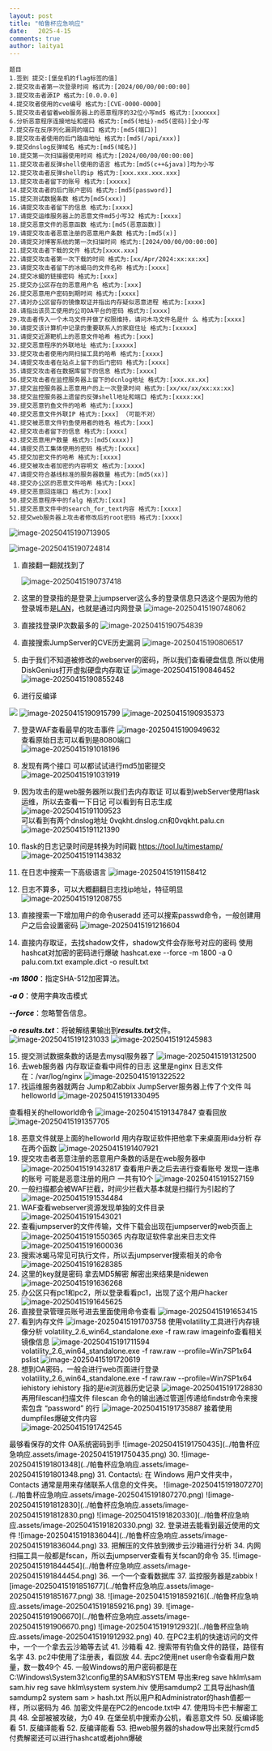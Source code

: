 ```yaml
---
layout: post
title: "帕鲁杯应急响应"
date:   2025-4-15
comments: true
author: laitya1
---
```


```plain
题目
1.签到 提交:[堡垒机的flag标签的值]
2.提交攻击者第一次登录时间 格式为:[2024/00/00/00:00:00]
3.提交攻击者源IP 格式为:[0.0.0.0]
4.提交攻者使用的cve编号 格式为:[CVE-0000-0000]
5.提交攻击者留着web服务器上的恶意程序的32位小写md5 格式为:[xxxxxx]
6.分析恶意程序连接地址和密码 格式为:[md5(地址)-md5(密码)]全小写
7.提交存在反序列化漏洞的端口 格式为:[md5(端口)]
8.提交攻击者使用的后门路由地址 格式为:[md5(/api/xxx)]
9.提交dnslog反弹域名 格式为:[md5(域名)]
10.提交第一次扫描器使用时间 格式为:[2024/00/00/00:00:00]
11.提交攻击者反弹shell使用的语言 格式为:[md5(c++&java)]均为小写
12.提交攻击者反弹shell的ip 格式为:[xxx.xxx.xxx.xxx]
13.提交攻击者留下的账号 格式为:[xxxxx]
14.提交攻击者的后门账户密码 格式为:[md5(password)]
15.提交测试数据条数 格式为[md5(xxx)]
16.请提交攻击者留下的信息 格式为:[xxxx]
17.请提交运维服务器上的恶意文件md5小写32 格式为:[xxxx]
18.提交恶意文件的恶意函数 格式为:[md5(恶意函数)]
19.请提交攻击者恶意注册的恶意用户条数 格式为:[md5(x)]
20.请提交对博客系统的第一次扫描时间 格式为:[2024/00/00/00:00:00]
21.提交攻击者下载的文件 格式为[xxxx.xxx]
22.请提交攻击者第一次下载的时间 格式为:[xx/Apr/2024:xx:xx:xx]
23.请提交攻击者留下的冰蝎马的文件名称 格式为:[xxxx]
24.提交冰蝎的链接密码 格式为:[xxx]
25.提交办公区存在的恶意用户名 格式为:[xxx]
26.提交恶意用户密码到期时间 格式为:[xxxx]
27.请对办公区留存的镜像取证并指出内存疑似恶意进程 格式为:[xxxx]
28.请指出该员工使用的公司OA平台的密码 格式为:[xxxx]
29.攻击者传入一个木马文件并做了权限维持，请问木马文件名是什 么 格式为:[xxxx]
30.请提交该计算机中记录的重要联系人的家庭住址 格式为:[xxxxx]
31.请提交近源靶机上的恶意文件哈希 格式为:[xxx]
32.提交恶意程序的外联地址 格式为:[xxxxx]
33.提交攻击者使用内网扫描工具的哈希 格式为:[xxxx]
34.请提交攻击者在站点上留下的后门密码 格式为:[xxxx]
35.请提交攻击者在数据库留下的信息 格式为:[xxxx]
36.提交攻击者在监控服务器上留下的dcnlog地址 格式为:[xxx.xx.xx]
37.提交监控服务器上恶意用户的上一次登录时间 格式为:[xx/xx/xx/xx:xx:xx]
38.提交监控服务器上遗留的反弹shell地址和端口 格式为:[xxxx:xx]
39.提交恶意钓鱼文件的哈希 格式为:[xxxx]
40.提交恶意文件外联IP 格式为:[xxx] （可能不对）
41.提交被恶意文件钓鱼使用者的姓名 格式为:[xxx]
42.提交攻击者留下的信息 格式为:[xxxx]
43.提交恶意用户数量 格式为:[md5(xxxx)]
44.请提交员工集体使用的密码 格式为:[xxxx]
45.提交加密文件的哈希 格式为:[xxxx]
46.提交被攻击者加密的内容明文 格式为:[xxxx]
47.请提交符合基线标准的服务器数量 格式为:[md5(xx)]
48.提交办公区的恶意文件哈希 格式为:[xxx]
49.提交恶意回连端口 格式为:[xxx]
50.提交恶意程序中的falg 格式为:[xxx]
51.提交恶意文件中的search_for_text内容 格式为:[xxxx]
52.提交web服务器上攻击者修改后的root密码 格式为:[xxxx]
```

![image-20250415190713905](../帕鲁杯应急响应.assets/image-20250415190713905.png)

![image-20250415190724814](../帕鲁杯应急响应.assets/image-20250415190724814.png)

1. <font style="color:#000000;">直接翻一翻就找到了</font>

   ![image-20250415190737418](../帕鲁杯应急响应.assets/image-20250415190737418.png)

2. <font style="color:#000000;">这里的登录指的是登录上jumpserver这么多的登录信息只选这个是因为他的登录城市是</font>[<font style="color:#000000;">LAN</font>](https://so.csdn.net/so/search?q=LAN&spm=1001.2101.3001.7020)<font style="color:#000000;">，也就是通过内网登录</font>
  ![image-20250415190748062](../帕鲁杯应急响应.assets/image-20250415190748062.png)

3. <font style="color:#000000;">直接找登录IP次数最多的</font>
  ![image-20250415190754839](../帕鲁杯应急响应.assets/image-20250415190754839.png)

4. <font style="color:#000000;">直接搜索JumpServer的CVE历史漏洞</font>
  ![image-20250415190806517](../帕鲁杯应急响应.assets/image-20250415190806517.png)

5. <font style="color:#000000;">由于我们不知道被修改的webserver的密码，所以我们查看硬盘信息 所以使用DiskGenius打开虚拟硬盘内存取证
  ![image-20250415190846452](../帕鲁杯应急响应.assets/image-20250415190846452.png)
  <font style="color:#000000;"> </font>
  ![image-20250415190855248](../帕鲁杯应急响应.assets/image-20250415190855248.png)

6. <font style="color:#000000;">进行反编译</font>

  ![](../帕鲁杯应急响应.assets/image-20250415190905132.png)
  <font style="color:#000000;"></font>
  ![image-20250415190915799](../帕鲁杯应急响应.assets/image-20250415190915799.png)
  ![image-20250415190935373](../帕鲁杯应急响应.assets/image-20250415190935373.png)

7. <font style="color:#000000;">登录WAF查看最早的攻击事件  </font>
  ![image-20250415190949632](../帕鲁杯应急响应.assets/image-20250415191007652.png)<font style="color:#000000;">  
  </font><font style="color:#000000;">查看原始日志可以看到是8080端口  
  </font>![image-20250415191018196](../帕鲁杯应急响应.assets/image-20250415191018196.png)

8. <font style="color:#000000;">发现有两个接口 可以都试试进行md5加密提交</font>
  ![image-20250415191031919](../帕鲁杯应急响应.assets/image-20250415191031919.png)

9. <font style="color:#000000;">因为攻击的是web服务器所以我们去内存取证 可以看到webServer使用flask运维，所以去查看一下日记 可以看到有日志生成
  ![image-20250415191109523](../帕鲁杯应急响应.assets/image-20250415191109523.png)  
  </font><font style="color:#000000;"></font>
  <font style="color:#000000;">可以看到有两个dnslog地址 0vqkht.dnslog.cn和0vqkht.palu.cn</font>
  ![image-20250415191121390](../帕鲁杯应急响应.assets/image-20250415191121390.png)

10. <font style="color:#000000;">flask的日志记录时间是转换为时间戳</font>
    [<font style="color:#000000;">https://tool.lu/timestamp/</font>](https://tool.lu/timestamp/)<font style="color:#000000;"></font>
    ![image-20250415191143832](../帕鲁杯应急响应.assets/image-20250415191143832.png)

11. <font style="color:#000000;">在日志中搜索一下高级语言</font>
    ![image-20250415191158412](../帕鲁杯应急响应.assets/image-20250415191158412.png)

12. <font style="color:#000000;">日志不算多，可以大概翻翻日志找ip地址，特征明显</font>
    ![image-20250415191208755](../帕鲁杯应急响应.assets/image-20250415191208755.png)

13. <font style="color:#000000;">直接搜索一下增加用户的命令useradd 还可以搜索passwd命令，一般创建用户之后会设置密码</font>
    ![image-20250415191216604](../帕鲁杯应急响应.assets/image-20250415191216604.png)

14. <font style="color:#000000;">直接内存取证，去找shadow文件，shadow文件会存账号对应的密码</font>
    <font style="color:#000000;">使用hashcat对加密的密码进行爆破</font>
    <font style="color:#000000;">hashcat.exe --force -m 1800 -a 0 palu.com.txt example.dict -o result.txt</font>

_**<font style="color:#000000;background-color:rgb(249, 249, 249);">-m 1800</font>**_<font style="color:#000000;">：指定SHA-512加密算法。</font>

_**<font style="color:#000000;background-color:rgb(249, 249, 249);">-a 0</font>**_<font style="color:#000000;">：使用字典攻击模式</font>

_**<font style="color:#000000;background-color:rgb(249, 249, 249);">--force</font>**_<font style="color:#000000;">：忽略警告信息。</font>

_**<font style="color:#000000;background-color:rgb(249, 249, 249);">-o results.txt</font>**_<font style="color:#000000;">：将破解结果输出到</font>_**<font style="color:#000000;background-color:rgb(249, 249, 249);">results.txt</font>**_<font style="color:#000000;">文件。  </font>
![image-20250415191231033](../帕鲁杯应急响应.assets/image-20250415191231033.png)
<font style="color:#000000;"></font>
![image-20250415191245983](../帕鲁杯应急响应.assets/image-20250415191245983.png)

15. <font style="color:#000000;">提交测试数据条数的话是去mysql服务器了</font>
![image-20250415191312500](../帕鲁杯应急响应.assets/image-20250415191312500.png)
16. <font style="color:#000000;">去web服务器 内存取证查看中间件的日志 这里是nginx 日志文件在：/var/log/nginx  </font>
![image-20250415191322522](../帕鲁杯应急响应.assets/image-20250415191322522.png)
17. <font style="color:#000000;">找运维服务器就两台 Jump和Zabbix  </font>
<font style="color:#000000;">JumpServer服务器上传了个文件 叫helloworld</font>
![image-20250415191330495](../帕鲁杯应急响应.assets/image-20250415191330495.png)

<font style="color:#000000;">查看相关的helloworld命令  </font>
![image-20250415191347847](../帕鲁杯应急响应.assets/image-20250415191347847.png)<font style="color:#000000;"></font>
<font style="color:#000000;">查看回放  </font>![image-20250415191357705](../帕鲁杯应急响应.assets/image-20250415191357705.png)

18. <font style="color:#000000;">恶意文件就是上面的helloworld 用内存取证软件把他拿下来桌面用ida分析</font>
    <font style="color:#000000;">存在两个函数</font>
    ![image-20250415191407921](../帕鲁杯应急响应.assets/image-20250415191407921.png)
19. <font style="color:#000000;">提交攻击者恶意注册的恶意用户条数的话是在web服务器中 </font>
    ![image-20250415191432817](../帕鲁杯应急响应.assets/image-20250415191432817.png)<font style="color:#000000;">  </font>
    <font style="color:#000000;">查看用户表之后去进行查看账号 发现一连串的账号 可能是恶意注册的用户 一共有10个</font>
    ![image-20250415191527159](../帕鲁杯应急响应.assets/image-20250415191527159.png)
20. <font style="color:#000000;">一般扫描都会被WAF拦截，时间少拦截大基本就是扫描行为引起的了</font>
![image-20250415191534484](../帕鲁杯应急响应.assets/image-20250415191534484.png)
21. <font style="color:#000000;">WAF查看webserver资源发现单独的文件目录</font>
![image-20250415191543021](../帕鲁杯应急响应.assets/image-20250415191543021.png)
22. <font style="color:#000000;">查看jumpserver的文件传输，文件下载会出现在jumpserver的web页面上</font><font style="color:#000000;"></font>
![image-20250415191550365](../帕鲁杯应急响应.assets/image-20250415191550365.png)<font style="color:#000000;"></font>
<font style="color:#000000;">内存取证软件拿出来日志文件</font>
![image-20250415191600036](../帕鲁杯应急响应.assets/image-20250415191600036.png)
23. <font style="color:#000000;">搜索冰蝎马常见可执行文件，所以去jumpserver搜索相关的命令</font>
![image-20250415191628385](../帕鲁杯应急响应.assets/image-20250415191628385.png)
24. <font style="color:#000000;">这里的key就是密码 拿去MD5解密 解密出来结果是nidewen</font>
![image-20250415191636268](../帕鲁杯应急响应.assets/image-20250415191636268.png)
25. <font style="color:#000000;">办公区只有pc1和pc2，所以登录看看pc1，出现了这个用户hacker</font>
![image-20250415191645625](../帕鲁杯应急响应.assets/image-20250415191645625.png)
26. <font style="color:#000000;">直接登录管理员账号进去里面使用命令查看</font>
![image-20250415191653415](../帕鲁杯应急响应.assets/image-20250415191653415.png)
27. <font style="color:#000000;">看到内存文件</font>
![image-20250415191703758](../帕鲁杯应急响应.assets/image-20250415191703758.png)<font style="color:#000000;"></font>
<font style="color:#000000;">使用volatility工具进行内存镜像分析</font>
<font style="color:#000000;">volatility_2.6_win64_standalone.exe -f raw.raw imageinfo查看相关镜像信息</font>
![image-20250415191711594](../帕鲁杯应急响应.assets/image-20250415191711594.png)<font style="color:#000000;"></font>
<font style="color:#000000;">volatility_2.6_win64_standalone.exe -f raw.raw --profile=Win7SP1x64 pslist</font>
![image-20250415191720619](../帕鲁杯应急响应.assets/image-20250415191720619.png)
28. <font style="color:#000000;">想到OA密码，一般会进行web页面进行登录 </font>
<font style="color:#000000;">volatility_2.6_win64_standalone.exe -f raw.raw --profile=Win7SP1x64 iehistory</font>
<font style="color:#000000;">iehistory 指的是ie浏览器历史记录</font>
![image-20250415191728830](../帕鲁杯应急响应.assets/image-20250415191728830.png)<font style="color:#000000;"></font>
<font style="color:#000000;">再用filescan扫描文件 filescan 命令的输出通过管道|传递给findstr命令来搜索包含 “password” 的行</font>
![image-20250415191735887](../帕鲁杯应急响应.assets/image-20250415191735887.png)
<font style="color:#000000;">接着使用dumpfiles爆破文件内容  
![image-20250415191742545](../帕鲁杯应急响应.assets/image-20250415191742545.png)
<font style="color:#000000;">  
<font style="color:#000000;">最够看保存的文件 OA系统密码到手</font>
![image-20250415191750435](../帕鲁杯应急响应.assets/image-20250415191750435.png)
30. <font style="color:#000000;"></font>![image-20250415191801348](../帕鲁杯应急响应.assets/image-20250415191801348.png)
31. <font style="color:#000000;">Contacts\: 在 Windows 用户文件夹中，Contacts 通常是用来存储联系人信息的文件夹。</font>
![image-20250415191807270](../帕鲁杯应急响应.assets/image-20250415191807270.png)<font style="color:#000000;"></font>
![image-20250415191812830](../帕鲁杯应急响应.assets/image-20250415191812830.png)<font style="color:#000000;"></font>
![image-20250415191820330](../帕鲁杯应急响应.assets/image-20250415191820330.png)
32. <font style="color:#000000;">登录进去能看到最近使用的文件</font>
![image-20250415191836044](../帕鲁杯应急响应.assets/image-20250415191836044.png)
33. <font style="color:#000000;">把解压的文件放到微步云沙箱进行分析</font>
34. <font style="color:#000000;">内网扫描工具一般都是fscan，所以去jumpserver查看有关fscan的命令 </font>
35. ![image-20250415191844454](../帕鲁杯应急响应.assets/image-20250415191844454.png)
36. <font style="color:#000000;">一个一个查看数据库</font>
37. <font style="color:#000000;">监控服务器是zabbix</font>
![image-20250415191851677](../帕鲁杯应急响应.assets/image-20250415191851677.png)
38. <font style="color:#000000;"></font>
![image-20250415191859216](../帕鲁杯应急响应.assets/image-20250415191859216.png)
39. <font style="color:#000000;"></font>
![image-20250415191906670](../帕鲁杯应急响应.assets/image-20250415191906670.png)<font style="color:#000000;"> </font>
![image-20250415191912932](../帕鲁杯应急响应.assets/image-20250415191912932.png)
40. <font style="color:#000000;">在PC2主机的快速访问的文件中，一个一个拿去云沙箱等去试</font>
41. <font style="color:#000000;">沙箱看</font>
42. <font style="color:#000000;">搜索带有钓鱼文件的路径，路径有名字</font>
43. <font style="color:#000000;">pc2中使用了注册表，看回放</font>
44. <font style="color:#000000;">去pc2使用net user命令查看用户数量，数一数49个</font>
45. <font style="color:#000000;">一般Windows的用户密码都是在C:\Windows\System32\config里的SAM和SYSTEM  
</font><font style="color:#000000;">导出来reg save hklm\sam sam.hiv reg save hklm\system system.hiv  
</font><font style="color:#000000;">使用samdump2 工具导出hash值  
</font><font style="color:#000000;">samdump2 system sam > hash.txt  
</font><font style="color:#000000;">所以用户和Administrator的hash值都一样，所以密码为</font>
46. <font style="color:#000000;">加密文件是在PC2的encode.txt中</font>
47. <font style="color:#000000;">使用玛卡巴卡解密工具</font>
48. <font style="color:#000000;">全部被被攻破，为0</font>
49. <font style="color:#000000;">在堡垒机中搜索办公机，看恶意文件</font>
50. <font style="color:#000000;">反编译能看</font>
51. <font style="color:#000000;">反编译能看</font>
52. <font style="color:#000000;">反编译能看</font>
53. <font style="color:#000000;">把web服务器的shadow导出来就行cmd5付费解密还可以进行hashcat或者john爆破</font>
